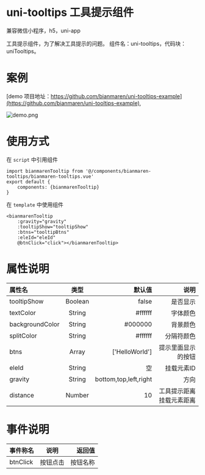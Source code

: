 # uni-tooltips 工具提示组件
兼容微信小程序，h5，uni-app

工具提示组件，为了解决工具提示的问题。
组件名：uni-tooltips，代码块： uniTooltips。

# 案例

[demo 项目地址：https://github.com/bianmaren/uni-tooltips-example](https://github.com/bianmaren/uni-tooltips-example),

![demo.png](https://file.jxyunge.com/Sw5yEFc3P8mbGBKDBeb7_1580876419165.png)


# 使用方式
在 `script`  中引用组件

```
import bianmarenTooltip from '@/components/bianmaren-tooltips/bianmaren-tooltips.vue'
export default {
    components: {bianmarenTooltip}
}
```

在 `template` 中使用组件

```
<bianmarenTooltip
    :gravity="gravity"
    :tooltipShow="tooltipShow"
    :btns="tooltipBtns"
    :eleId="eleId"
    @btnClick="click"></bianmarenTooltip>
```

# 属性说明

|属性名|类型|默认值|说明|
|:---|:---:|---:|---:|
|tooltipShow|Boolean|false|是否显示|
|textColor|String|#ffffff|字体颜色|
|backgroundColor|String|#000000|背景颜色|
|splitColor|String|#ffffff|分隔符颜色|
|btns|Array|['HelloWorld']|提示里面显示的按钮|
|eleId|String|空|挂载元素ID|
|gravity|String|bottom,top,left,right|方向|
|distance|Number|10|工具提示距离挂载元素距离|

# 事件说明

|事件称名|说明|返回值|
|:---|:---:|---:|   
|btnClick|按钮点击|按钮名称|

